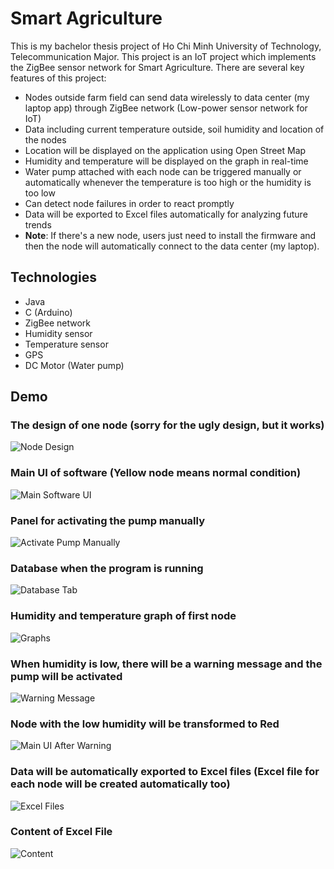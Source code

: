 # Smart Agriculture

This is my bachelor thesis project of Ho Chi Minh University of Technology, Telecommunication Major.
This project is an IoT project which implements the ZigBee sensor network for Smart Agriculture.
There are several key features of this project:

+ Nodes outside farm field can send data wirelessly to data center (my laptop app) through ZigBee network (Low-power sensor network for IoT)
+ Data including current temperature outside, soil humidity and location of the nodes
+ Location will be displayed on the application using Open Street Map
+ Humidity and temperature will be displayed on the graph in real-time
+ Water pump attached with each node can be triggered manually or automatically whenever the temperature is too high or the humidity is too low
+ Can detect node failures in order to react promptly
+ Data will be exported to Excel files automatically for analyzing future trends
+ **Note**: If there's a new node, users just need to install the firmware and then the node will automatically connect to the data center (my laptop).

## Technologies

+ Java
+ C (Arduino)
+ ZigBee network
+ Humidity sensor
+ Temperature sensor
+ GPS
+ DC Motor (Water pump)

## Demo

### The design of one node (sorry for the ugly design, but it works)

![Node Design](./Demo_Pic/Node.png)

### Main UI of software (Yellow node means normal condition)

![Main Software UI](./Demo_Pic/Main_UI.png)

### Panel for activating the pump manually

![Activate Pump Manually](./Demo_Pic/Active_Pump.png)

### Database when the program is running

![Database Tab](./Demo_Pic/Database_Tab.png)

### Humidity and temperature graph of first node

![Graphs](./Demo_Pic/Graph.png)

### When humidity is low, there will be a warning message and the pump will be activated

![Warning Message](./Demo_Pic/Warning.png)

### Node with the low humidity will be transformed to Red

![Main UI After Warning](./Demo_Pic/Main_UI_After_Warning.png)

### Data will be automatically exported to Excel files (Excel file for each node will be created automatically too)

![Excel Files](./Demo_Pic/Excel_Files.png)

### Content of Excel File

![Content](./Demo_Pic/Content_Excel_Files.png)
